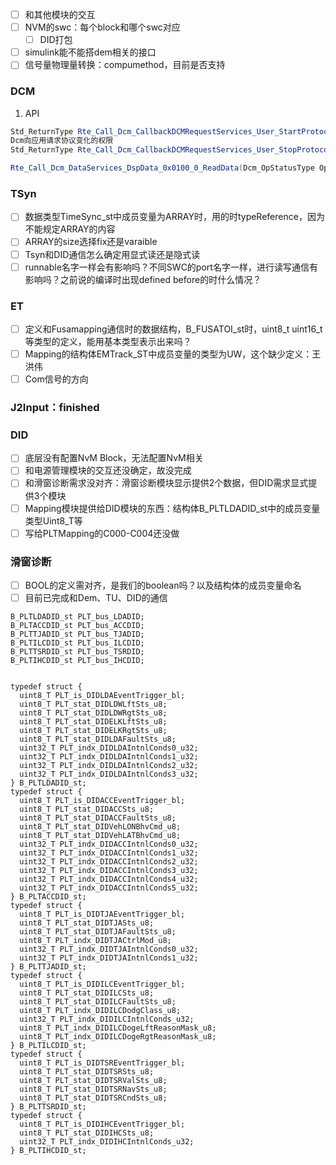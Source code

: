 - [ ] 和其他模块的交互
- [ ] NVM的swc：每个block和哪个swc对应
	- [ ] DID打包
- [ ] simulink能不能搭dem相关的接口
- [ ] 信号量物理量转换：compumethod，目前是否支持
###  DCM
1. API
```cs
Std_ReturnType Rte_Call_Dcm_CallbackDCMRequestServices_User_StartProtocol (Dcm_ProtocolType ProtocolType)
Dcm向应用请求协议变化的权限
Std_ReturnType Rte_Call_Dcm_CallbackDCMRequestServices_User_StopProtocol (Dcm_ProtocolType ProtocolType)

Rte_Call_Dcm_DataServices_DspData_0x0100_0_ReadData(Dcm_OpStatusType OpStatus,uint8* Data,  Dcm_NegativeResponseCodeType* ErrorCode) Dcm向应用请求读取Did为0x0100的数据
```

### TSyn
- [ ] 数据类型TimeSync_st中成员变量为ARRAY时，用的时typeReference，因为不能规定ARRAY的内容
- [ ] ARRAY的size选择fix还是varaible
- [ ] Tsyn和DID通信怎么确定用显式读还是隐式读
- [ ] runnable名字一样会有影响吗？不同SWC的port名字一样，进行读写通信有影响吗？之前说的编译时出现defined before的时什么情况？
### ET
- [ ] 定义和Fusamapping通信时的数据结构，B_FUSATOI_st时，uint8_t uint16_t等类型的定义，能用基本类型表示出来吗？
- [ ] Mapping的结构体EMTrack_ST中成员变量的类型为UW，这个缺少定义：王洪伟
- [ ] Com信号的方向

### J2Input：finished
### DID
- [ ] 底层没有配置NvM Block，无法配置NvM相关
- [ ] 和电源管理模块的交互还没确定，故没完成
- [ ] 和滑窗诊断需求没对齐：滑窗诊断模块显示提供2个数据，但DID需求显式提供3个模块
- [ ] Mapping模块提供给DID模块的东西：结构体B_PLTLDADID_st中的成员变量类型Uint8_T等
- [ ] 写给PLTMapping的C000-C004还没做

### 滑窗诊断
- [ ] BOOL的定义需对齐，是我们的boolean吗？以及结构体的成员变量命名
- [ ] 目前已完成和Dem、TU、DID的通信
```
B_PLTLDADID_st PLT_bus_LDADID;
B_PLTACCDID_st PLT_bus_ACCDID;
B_PLTTJADID_st PLT_bus_TJADID;
B_PLTILCDID_st PLT_bus_ILCDID;
B_PLTTSRDID_st PLT_bus_TSRDID;
B_PLTIHCDID_st PLT_bus_IHCDID;


typedef struct {
  uint8_T PLT_is_DIDLDAEventTrigger_bl;
  uint8_T PLT_stat_DIDLDWLftSts_u8;
  uint8_T PLT_stat_DIDLDWRgtSts_u8;
  uint8_T PLT_stat_DIDELKLftSts_u8;
  uint8_T PLT_stat_DIDELKRgtSts_u8;
  uint8_T PLT_stat_DIDLDAFaultSts_u8;
  uint32_T PLT_indx_DIDLDAIntnlConds0_u32;
  uint32_T PLT_indx_DIDLDAIntnlConds1_u32;
  uint32_T PLT_indx_DIDLDAIntnlConds2_u32;
  uint32_T PLT_indx_DIDLDAIntnlConds3_u32;
} B_PLTLDADID_st;
typedef struct {
  uint8_T PLT_is_DIDACCEventTrigger_bl;
  uint8_T PLT_stat_DIDACCSts_u8;
  uint8_T PLT_stat_DIDACCFaultSts_u8;
  uint8_T PLT_stat_DIDVehLONBhvCmd_u8;
  uint8_T PLT_stat_DIDVehLATBhvCmd_u8;
  uint32_T PLT_indx_DIDACCIntnlConds0_u32;
  uint32_T PLT_indx_DIDACCIntnlConds1_u32;
  uint32_T PLT_indx_DIDACCIntnlConds2_u32;
  uint32_T PLT_indx_DIDACCIntnlConds3_u32;
  uint32_T PLT_indx_DIDACCIntnlConds4_u32;
  uint32_T PLT_indx_DIDACCIntnlConds5_u32;
} B_PLTACCDID_st;
typedef struct {
  uint8_T PLT_is_DIDTJAEventTrigger_bl;
  uint8_T PLT_stat_DIDTJASts_u8;
  uint8_T PLT_stat_DIDTJAFaultSts_u8;
  uint8_T PLT_indx_DIDTJACtrlMod_u8;
  uint32_T PLT_indx_DIDTJAIntnlConds0_u32;
  uint32_T PLT_indx_DIDTJAIntnlConds1_u32;
} B_PLTTJADID_st;
typedef struct {
  uint8_T PLT_is_DIDILCEventTrigger_bl;
  uint8_T PLT_stat_DIDILCSts_u8;
  uint8_T PLT_stat_DIDILCFaultSts_u8;
  uint8_T PLT_indx_DIDILCDodgClass_u8;
  uint32_T PLT_indx_DIDILCIntnlConds_u32;
  uint8_T PLT_indx_DIDILCDogeLftReasonMask_u8;
  uint8_T PLT_indx_DIDILCDogeRgtReasonMask_u8;
} B_PLTILCDID_st;
typedef struct {
  uint8_T PLT_is_DIDTSREventTrigger_bl;
  uint8_T PLT_stat_DIDTSRSts_u8;
  uint8_T PLT_stat_DIDTSRValSts_u8;
  uint8_T PLT_stat_DIDTSRNavSts_u8;
  uint8_T PLT_stat_DIDTSRCndSts_u8;
} B_PLTTSRDID_st;
typedef struct {
  uint8_T PLT_is_DIDIHCEventTrigger_bl;
  uint8_T PLT_stat_DIDIHCSts_u8;
  uint32_T PLT_indx_DIDIHCIntnlConds_u32;
} B_PLTIHCDID_st;
```